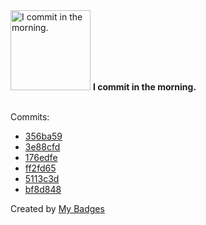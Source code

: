 <img src="https://github.com/my-badges/my-badges/blob/master/src/all-badges/time-of-commit/morning-commits.png?raw=true" alt="I commit in the morning." title="I commit in the morning." width="128">
<strong>I commit in the morning.</strong>
<br><br>

Commits:

- <a href="https://github.com/p0dalirius/p0dalirius/commit/356ba596ce2e0c750bac408c63a92139cb71be91">356ba59</a>
- <a href="https://github.com/p0dalirius/p0dalirius/commit/3e88cfd759b360037636170242058c8c07d77ca9">3e88cfd</a>
- <a href="https://github.com/p0dalirius/p0dalirius/commit/176edfe188d1a8a14aaf758feb3b02fb0a1c36ca">176edfe</a>
- <a href="https://github.com/p0dalirius/ldapconsole/commit/ff2fd6512c7acc8d2fba768904d392bcad6785ab">ff2fd65</a>
- <a href="https://github.com/p0dalirius/ldapconsole/commit/5113c3d461d8a8a89766ca480c3a1ffa2de9ca95">5113c3d</a>
- <a href="https://github.com/p0dalirius/UsersWithPwdLastSetOlderThan/commit/bf8d8489cc247933585e6c84ada2f65ca7c68216">bf8d848</a>


Created by <a href="https://github.com/my-badges/my-badges">My Badges</a>
